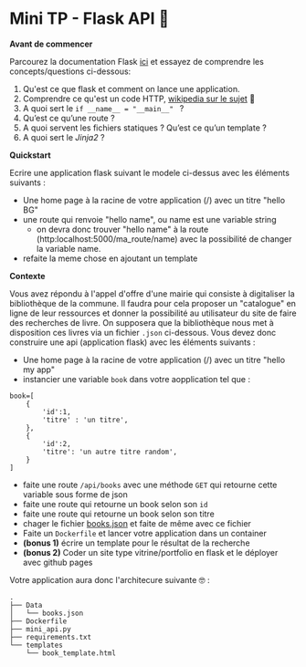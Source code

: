 # Mini TP - Flask API 🐳

**Avant de commencer**

Parcourez la documentation Flask [ici](https://flask.palletsprojects.com/en/1.1.x/) et essayez de comprendre les concepts/questions ci-dessous:  

1. Qu'est ce que flask et comment on lance une application. 
2. Comprendre ce qu'est un code HTTP, [wikipedia sur le sujet](https://fr.wikipedia.org/wiki/Liste_des_codes_HTTP) 👀
3. A quoi sert le `if __name__ = "__main__" ` ? 
4. Qu’est ce qu’une route ?
5. A quoi servent les fichiers statiques ? Qu’est ce qu’un template ?
6. A quoi sert le *Jinja2* ? 


**Quickstart** 

Ecrire une application flask suivant le modele ci-dessus avec les éléments suivants :

* Une home page à la racine de votre application (/) avec un titre "hello BG"
* une route qui renvoie "hello name", ou name est une variable string 
	* on devra donc trouver "hello name" à la route (http:localhost:5000/ma_route/name) avec la possibilité de changer la variable name. 
* refaite la meme chose en ajoutant un template 


**Contexte**

Vous avez répondu à l'appel d'offre d'une mairie qui consiste à digitaliser la bibliothèque de la commune. Il faudra pour cela proposer un "catalogue" en ligne de leur ressources et donner la possibilité au utilisateur du site de faire des recherches de livre. On supposera que la bibliothèque nous met à disposition ces livres via un fichier `.json` ci-dessous. 
Vous devez donc construire une api (application flask) avec les éléments suivants :

* Une home page à la racine de votre application (/) avec un titre "hello my app"
* instancier une variable `book` dans votre aopplication tel que : 
```
book=[
	{
		'id':1,
		'titre' : 'un titre',
	},
	{
		'id':2,
		'titre': 'un autre titre random',
	}
]
```
* faite une route `/api/books` avec une méthode `GET` qui retourne cette variable sous forme de json 
* faite une route qui retourne un book selon son `id` 
* faite une route qui retourne un book selon son titre 
* chager le fichier [books.json](https://drive.google.com/file/d/1UdRCm5d5UAPnfjGes_rHZl2kDQ9NNAsG/view?usp=sharing) et faite de même avec ce fichier
* Faite un `Dockerfile` et lancer votre application dans un container
* **(bonus 1)** écrire un template pour le résultat de la recherche
* **(bonus 2)** Coder un site type vitrine/portfolio en flask et le déployer avec github pages


Votre application aura donc l'architecure suivante 🤓 : 
```
.
├── Data
│   └── books.json
├── Dockerfile
├── mini_api.py
├── requirements.txt
└── templates
    └── book_template.html
```     